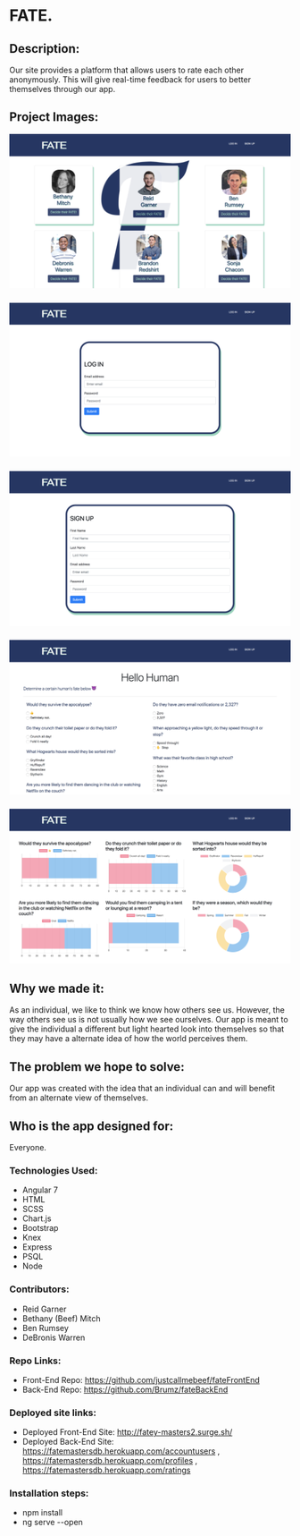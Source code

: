 # FATE. 

## Description: 
Our site provides a platform that allows users to rate each other anonymously. This will give real-time feedback for users to better themselves through our app.

## Project Images: 

![Home](src/assets/Home.png)

###

![LogIn](src/assets/LogIn.png)

###

![SignUp](src/assets/SignUp.png)

###

![Questions](src/assets/Questions.png)

###

![Charts](src/assets/Charts.png)


## Why we made it:
As an individual, we like to think we know how others see us. However, the way others see us is not usually how we see ourselves. Our app is meant to give the individual a different but light hearted look into themselves so that they may have a alternate idea of how the world perceives them.   

## The problem we hope to solve:
Our app was created with the idea that an individual can and will benefit from an alternate view of themselves. 

## Who is the app designed for:
Everyone. 

### Technologies Used:
- Angular 7
- HTML
- SCSS
- Chart.js
- Bootstrap
- Knex
- Express
- PSQL
- Node

### Contributors:
- Reid Garner
- Bethany (Beef) Mitch
- Ben Rumsey
- DeBronis Warren

### Repo Links:
- Front-End Repo: https://github.com/justcallmebeef/fateFrontEnd
- Back-End Repo: https://github.com/Brumz/fateBackEnd

### Deployed site links:
- Deployed Front-End Site: http://fatey-masters2.surge.sh/
- Deployed Back-End Site: https://fatemastersdb.herokuapp.com/accountusers , https://fatemastersdb.herokuapp.com/profiles , https://fatemastersdb.herokuapp.com/ratings

### Installation steps:
- npm install 
- ng serve --open 

